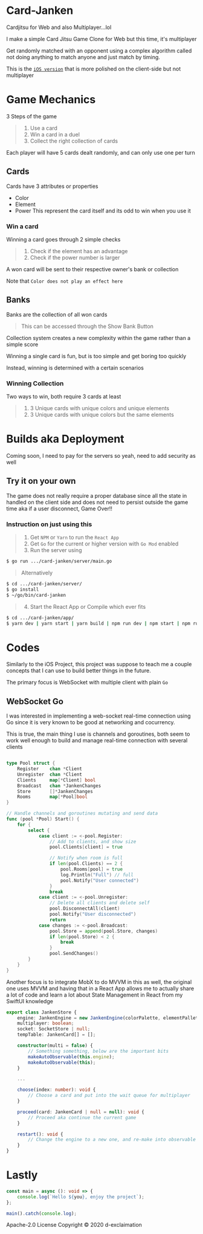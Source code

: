 # Card-Janken
Cardjitsu for Web and also Multiplayer...lol

I make a simple Card Jitsu Game Clone for Web but this time, it's multiplayer

Get randomly matched with an opponent using a complex algorithm called not doing anything to match anyone and just match by timing.

This is the [`iOS version`](https://github.com/d-exclaimation/CardJitsuClone) that is more polished on the client-side but not multiplayer 

# Game Mechanics
3 Steps of the game
> 1. Use a card
> 2. Win a card in a duel
> 3. Collect the right collection of cards

Each player will have 5 cards dealt randomly, and can only use one per turn
## Cards
Cards have 3 attributes or properties
- Color
- Element
- Power
This represent the card itself and its odd to win when you use it
### Win a card
Winning a card goes through 2 simple checks
> 1. Check if the element has an advantage
> 2. Check if the power number is larger

A won card will be sent to their respective owner's bank or collection

Note that `Color does not play an effect here`
## Banks
Banks are the collection of all won cards
> This can be accessed through the Show Bank Button

Collection system creates a new complexity within the game rather than a simple score

Winning a single card is fun, but is too simple and get boring too quickly

Instead, winning is determined with a certain scenarios
### Winning Collection
Two ways to win, both require 3 cards at least
> 1. 3 Unique cards with unique colors and unique elements
> 2. 3 Unique cards with unique colors but the same elements


# Builds aka Deployment

Coming soon, I need to pay for the servers so yeah, need to add security as well 

## Try it on your own
The game does not really require a proper database since all the state in handled on the client side and does not need to persist outside the game time aka if a user disconnect, Game Over!!

### Instruction on just using this
> 1. Get `NPM` or `Yarn` to run the `React App`
> 2. Get `Go` for the current or higher version with `Go Mod` enabled
> 3. Run the server using
```bash
$ go run .../card-janken/server/main.go
```
> Alternatively
```bash
$ cd .../card-janken/server/
$ go install
$ ~/go/bin/card-janken
```
> 4. Start the React App or Compile which ever fits
```bash
$ cd .../card-janken/app/
$ yarn dev | yarn start | yarn build | npm run dev | npm start | npm run build
```

# Codes

Similarly to the iOS Project, this project was suppose to teach me a couple concepts that I can use to build better things in the future. 

The primary focus is WebSocket with multiple client with plain `Go`

## WebSocket Go
I was interested in implementing a web-socket real-time connection using Go since it is very known to be good at networking and cocurrency.

This is true, the main thing I use is channels and goroutines, both seem to work well enough to build and manage real-time connection with several clients

```go

type Pool struct {
	Register 	chan *Client
	Unregister 	chan *Client
	Clients 	map[*Client] bool
	Broadcast 	chan *JankenChanges
	Store 		[]*JankenChanges
	Rooms       map[*Pool]bool
}

// Handle channels and goroutines mutating and send data
func (pool *Pool) Start() {
	for {
		select {
			case client := <-pool.Register:
				// Add to clients, and show size
				pool.Clients[client] = true

				// Notify when room is full
				if len(pool.Clients) == 2 {
					pool.Rooms[pool] = true
					log.Println("Full") // full
					pool.Notify("User connected")
				}
				break
			case client := <-pool.Unregister:
				// Delete all clients and delete self
				pool.DisconnectAll(client)
				pool.Notify("User disconnected")
				return
			case changes := <-pool.Broadcast:
				pool.Store = append(pool.Store, changes)
				if len(pool.Store) < 2 {
					break
				}
				pool.SendChanges()
		}
	}
}
```

Another focus is to integrate MobX to do MVVM in this as well, the original one uses MVVM and having that in a React App allows me to actually share a lot of code and learn a lot about State Management in React from my SwiftUI knowledge

```ts
export class JankenStore {
    engine: JankenEngine = new JankenEngine(colorPalette, elementPallete);
    multiplayer: boolean;
    socket: SocketStore | null;
    tempTable: JankenCard[] = [];

    constructor(multi = false) {
        // Something something, below are the important bits
        makeAutoObservable(this.engine);
        makeAutoObservable(this);
    }

    ...

    choose(index: number): void {
        // Choose a card and put into the wait queue for multiplayer
    }

    proceed(card: JankenCard | null = null): void {
        // Proceed aka continue the current game
    }

    restart(): void {
        // Change the engine to a new one, and re-make into observable
    }
}
```

# Lastly

```ts
const main = async (): void => {
    console.log(`Hello ${you}, enjoy the project`);
};

main().catch(console.log);
```

Apache-2.0 License Copyright © 2020 d-exclaimation
